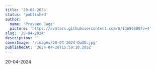 ```yaml
---
title: '20-04-2024'
status: 'published'
author:
  name: 'Praveen Juge'
  picture: 'https://avatars.githubusercontent.com/u/13696888?v=4'
slug: '20-04-2024'
description: ''
coverImage: '/images/20-04-2024-QwOD.jpg'
publishedAt: '2024-04-20T15:59:10.205Z'
---
```


20-04-2024